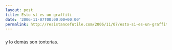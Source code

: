 ```yaml
---
layout: post
title: Esto sí es un graffiti
date: '2006-11-07T00:00:00+00:00'
permalink: http://resistancefutile.com/2006/11/07/esto-si-es-un-graffiti/
---
```

<a href="http://www.flickr.com/photos/dogmatic/289287751/in/pool-22294126@N00"><img style="display:block; margin:0px auto 10px; text-align:center;cursor:pointer; cursor:hand;" src="http://photos1.blogger.com/blogger2/4553/2422/1600/289287751_c82690053c.jpg" border="0" alt="" /></a>
y lo demás son tonterías.
